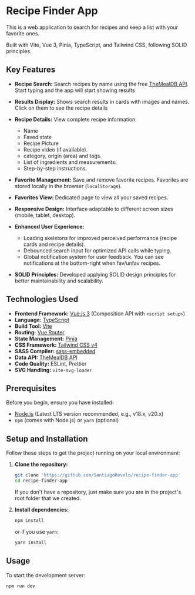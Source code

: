 # Recipe Finder App

This is a web application to search for recipes and keep a list with your favorite ones.

Built with Vite, Vue 3, Pinia, TypeScript, and Tailwind CSS, following SOLID principles.

## Key Features

- **Recipe Search:** Search recipes by name using the free [TheMealDB API](https://www.themealdb.com/api.php). Start typing and the app will start showing results

- **Results Display:** Shows search results in cards with images and names. Click on them to see the recipe details

- **Recipe Details:** View complete recipe information:

  - Name
  - Faved state
  - Recipe Picture
  - Recipe video (if available).
  - category, origin (area) and tags.
  - List of ingredients and measurements.
  - Step-by-step instructions.

- **Favorite Management:** Save and remove favorite recipes. Favorites are stored locally in the browser (`localStorage`).

- **Favorites View:** Dedicated page to view all your saved recipes.

- **Responsive Design:** Interface adaptable to different screen sizes (mobile, tablet, desktop).

- **Enhanced User Experience:**

  - Loading skeletons for improved perceived performance (recipe cards and recipe details).
  - Debounced search input for optimized API calls while typing.
  - Global notification system for user feedback. You can see notifications at the bottom-right when fav/unfav recipes.

- **SOLID Principles:** Developed applying SOLID design principles for better maintainability and scalability.

## Technologies Used

- **Frontend Framework:** [Vue.js 3](https://vuejs.org/) (Composition API with `<script setup>`)
- **Language:** [TypeScript](https://www.typescriptlang.org/)
- **Build Tool:** [Vite](https://vitejs.dev/)
- **Routing:** [Vue Router](https://router.vuejs.org/)
- **State Management:** [Pinia](https://pinia.vuejs.org/)
- **CSS Framework:** [Tailwind CSS v4](https://tailwindcss.com/)
- **SASS Compiler:** [sass-embedded](https://www.npmjs.com/package/sass-embedded)
- **Data API:** [TheMealDB API](https://www.themealdb.com/api.php)
- **Code Quality:** ESLint, Prettier
- **SVG Handling:** `vite-svg-loader`

## Prerequisites

Before you begin, ensure you have installed:

- [Node.js](https://nodejs.org/) (Latest LTS version recommended, e.g., v18.x, v20.x)
- `npm` (comes with Node.js) or `yarn` (optional)

## Setup and Installation

Follow these steps to get the project running on your local environment:

1.  **Clone the repository:**

    ```bash
    git clone 'https://github.com/SantiagoRevelo/recipe-finder-app'
    cd recipe-finder-app
    ```

    If you don't have a repository, just make sure you are in the project's root folder that we created.

2.  **Install dependencies:**
    ```bash
    npm install
    ```
    or if you use `yarn`:
    ```bash
    yarn install
    ```

## Usage

To start the development server:

```bash
npm run dev
```
